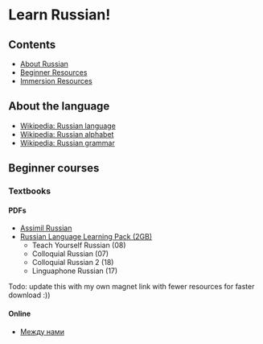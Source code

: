 # Learn Russian!

## Contents

- [About Russian](#about-russian)
- [Beginner Resources](#beginner-resources)
- [Immersion Resources](#immersion-resources)

## About the language

- [Wikipedia: Russian language](https://en.wikipedia.org/wiki/Russian_language)
- [Wikipedia: Russian alphabet](https://en.wikipedia.org/wiki/Russian_alphabet)
- [Wikipedia: Russian grammar](https://en.wikipedia.org/wiki/Russian_grammar)

## Beginner courses

### Textbooks

#### PDFs
- [Assimil Russian](https://archive.org/details/AssimilRussianEnglish2011/page/n9/mode/2up)
- [Russian Language Learning Pack (2GB)](magnet:?xt=urn:btih:9D0EE8BA57E11B6830BA1C779E6BF51F50533B04&dn=Russian%20Language%20Learning%20Pack&tr=udp%3A%2F%2Ftracker.coppersurfer.tk%3A6969%2Fannounce&tr=udp%3A%2F%2F9.rarbg.me%3A2850%2Fannounce&tr=udp%3A%2F%2F9.rarbg.to%3A2920%2Fannounce&tr=udp%3A%2F%2Ftracker.opentrackr.org%3A1337&tr=udp%3A%2F%2Ftracker.leechers-paradise.org%3A6969%2Fannounce)
	- Teach Yourself Russian (08)
	- Colloquial Russian (07)
	- Colloquial Russian 2 (18)
	- Linguaphone Russian (17)


Todo: update this with my own magnet link with fewer resources for faster download :))
#### Online
- [Между нами](https://mezhdunami.org/)

